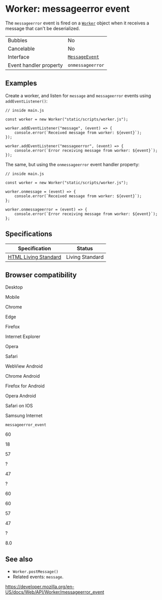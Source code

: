 Worker: messageerror event
==========================

The `messageerror` event is fired on a [`Worker`](../worker) object when it receives a message that can't be deserialized.

<table><tbody><tr class="odd"><td>Bubbles</td><td>No</td></tr><tr class="even"><td>Cancelable</td><td>No</td></tr><tr class="odd"><td>Interface</td><td><a href="../messageevent"><code>MessageEvent</code></a></td></tr><tr class="even"><td>Event handler property</td><td><code>onmessageerror</code></td></tr></tbody></table>

Examples
--------

Create a worker, and listen for `message` and `messageerror` events using `addEventListener()`:

    // inside main.js

    const worker = new Worker("static/scripts/worker.js");

    worker.addEventListener("message", (event) => {
        console.error(`Received message from worker: ${event}`);
    });

    worker.addEventListener("messageerror", (event) => {
        console.error(`Error receiving message from worker: ${event}`);
    });

The same, but using the `onmessageerror` event handler property:

    // inside main.js

    const worker = new Worker("static/scripts/worker.js");

    worker.onmessage = (event) => {
        console.error(`Received message from worker: ${event}`);
    };

    worker.onmessageerror = (event) => {
        console.error(`Error receiving message from worker: ${event}`);
    };

Specifications
--------------

<table><thead><tr class="header"><th>Specification</th><th>Status</th></tr></thead><tbody><tr class="odd"><td><a href="https://html.spec.whatwg.org/multipage/indices.html#event-messageerror">HTML Living Standard</a></td><td><span class="spec-living">Living Standard</span></td></tr></tbody></table>

Browser compatibility
---------------------

Desktop

Mobile

Chrome

Edge

Firefox

Internet Explorer

Opera

Safari

WebView Android

Chrome Android

Firefox for Android

Opera Android

Safari on IOS

Samsung Internet

`messageerror_event`

60

18

57

?

47

?

60

60

57

47

?

8.0

See also
--------

-   `Worker.postMessage()`
-   Related events: `message`.

<a href="https://developer.mozilla.org/en-US/docs/Web/API/Worker/messageerror_event" class="_attribution-link">https://developer.mozilla.org/en-US/docs/Web/API/Worker/messageerror_event</a>
